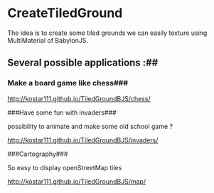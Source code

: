 CreateTiledGround
======

The idea is to create some tiled grounds we can easily texture using MultiMaterial of BabylonJS.

## Several possible applications :##

### Make a board game like chess###

http://kostar111.github.io/TiledGroundBJS/chess/

###Have some fun with invaders###

possibility to animate and make some old school game ?

http://kostar111.github.io/TiledGroundBJS/invaders/

###Cartography###

So easy to display openStreetMap tiles

http://kostar111.github.io/TiledGroundBJS/map/
